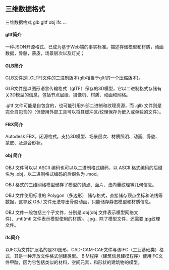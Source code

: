 ## 三维数据格式

三维数据格式 glb gltf obj ifc ...

#### gltf简介

一种JSON开源格式、已成为基于Web端的事实标准。描述存储模型和材质，动画数据，骨骼，蒙皮，场景层次以及灯光；

#### GLB简介

GLB文件是[.GLTF]文件的二进制版本(glb相当于gltf的一个压缩版本)。

GLB文件是以图形语言传输格式（glTF）保存的3D模型，它以二进制格式存储有关3D模型的信息，包括节点层级、摄像机、材质、动画和网格。

.gltf 文件可能是自包含的，也可能引用外部二进制和纹理资源，而 .glb 文件则是完全自包含的（但使用外部工具可以将其缓冲区/纹理保存为嵌入或单独的文件）。


#### FBX简介

Autodesk FBX，闭源格式。支持3D模型、场景层次、材质照明、动画、骨骼、蒙皮、及混合形状。

#### obj 简介

OBJ 文件可以以 ASCII 编码也可以以二进制格式编码，以 ASCII 格式编码的后缀名为 .obj，以二进制格式编码的后缀名为 .mod。

OBJ 格式的三维网格模型储存了模型的顶点、面片、法向量纹理等几何信息。

OBJ 文件使用标准的 Polygon（多边形） 储存格式，直接储存顶点坐标和法线等数据，这导致 OBJ 文件无法导出骨骼动画，只能储存静态模型和材质信息。

OBJ 文件一般包括三个子文件，分别是.obj(obj 文件表示模型网络文件)、.mtl(mtl 文件表示模型使用的材质)、.jpg，除了模型文件，还需要.jpg纹理文件。

#### ifc简介

以IFC为文件扩展名的是3D图形，CAD-CAM-CAE文件与该IFC（工业基础类）格式，其是一种开放文件格式创建类型。 BIM程序（建筑信息建模程序）使用IFC文件甲酸，因为它包括类似的材料，空间元素，和形状的建筑物的模型。